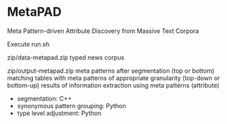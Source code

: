 # MetaPAD
Meta Pattern-driven Attribute Discovery from Massive Text Corpora

Execute run.sh

zip/data-metapad.zip
  typed news corpus
  
zip/output-metapad.zip
  meta patterns after segmentation (top or bottom)
  matching tables with meta patterns of appropriate granularity (top-down or bottom-up)
  results of information extraction using meta patterns (attribute)
  
- segmentation: C++
- synonymous pattern grouping: Python
- type level adjustment: Python
